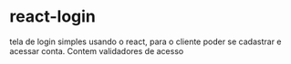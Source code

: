 # react-login
tela de login simples usando o react, para o cliente poder se cadastrar e acessar conta. Contem validadores de acesso
